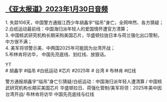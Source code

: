 <!--1675110224000-->
[《亚太报道》2023年1月30日音频](https://www.rfa.org/mandarin/yataibaodao/apr-audio/yp-01302023123002.html)
------

<p>1. 失踪106天，中国警方通报江西少年胡鑫宇“缢吊”身亡，全网哗然、各方猜疑；<br/>2.白纸运动最前线：中国海归派年轻人的爱国情怀遭官方清算；<br/>3. 中国核武研究机构长期采购美国芯片，华盛顿拉拢日本与荷兰强化出口管制，中方很不满；<br/>4. 美军将领警示美、中两国2025年可能因为台湾开战；<br/>5.布林肯将访华， 中国先亮底线、划红线、放狠话。</p><p></p><p>YT<br/># 胡鑫宇 #缢吊 #白纸运动 #芯片 #2025年 # 台湾 # 布林肯 #红线</p><p>警方通报胡鑫宇“缢吊”身亡引猜疑/白纸运动：中国海归派年轻人遭清算 / 中国核武研究机构长期买美国芯片 华盛顿拉日、荷强化管制/美军将领：2025年美中因台湾开战/ 布林肯将访华 中国先亮底线与红线</p>
